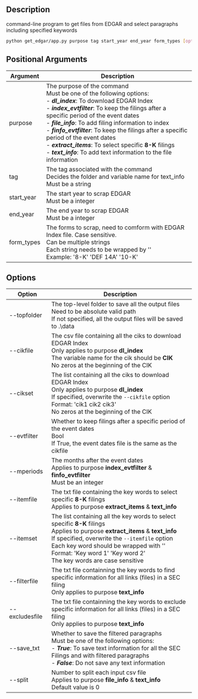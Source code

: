 ## Description

command-line program to get files from EDGAR and select paragraphs including specified keywords
```bash
python get_edgar/app.py purpose tag start_year end_year form_types [options]
```
## Positional Arguments

| Argument | Description|
| -------  | -------------------|
| purpose | The purpose of the command<br>Must be one of the following options:<br>- **_dl_index_**: To download EDGAR Index<br>- **_index_evtfilter_**: To keep the filings after a specific period of the event dates<br> - **_file_info_**: To add filing information to index<br>- **_finfo_evtfilter_**: To keep the filings after a specific period of the event dates<br> - **_extract_items_**: To select specific **8-K** filings<br>- **_text_info_**: To add text information to the file information|
|tag|The tag associated with the command<br>Decides the folder and variable name for text_info<br>Must be a string|
|start_year|The start year to scrap EDGAR<br>Must be a integer|
|end_year|The end year to scrap EDGAR<br>Must be a integer|
|form_types|The forms to scrap, need to comform with EDGAR<br>Index file. Case sensitive. <br>Can be multiple strings<br>Each string needs to be wrapped by ''<br>Example: '8-K' 'DEF 14A' '10-K'|

## Options
|Option|Description|
|------|-----------|
|--topfolder|The top-level folder to save all the output files<br>Need to be absolute valid path<br>If not specified, all the output files will be saved to .\data|
|--cikfile|The csv file containing all the ciks to download EDGAR Index<br>Only applies to purpose **dl_index**<br>The variable name for the cik should be **CIK**<br>No zeros at the beginning of the CIK |
|--cikset|The list containing all the ciks to download EDGAR Index<br>Only applies to purpose **dl_index**<br>If specified, overwrite the `--cikfile` option<br>Format: 'cik1 cik2 cik3'<br>No zeros at the beginning of the CIK|
|--evtfilter|Whether to keep filings after a specific period of the event dates<br> Bool <br> If True, the event dates file is the same as the cikfile |
|--mperiods|The months after the event dates<br> Applies to purpose **index_evtfilter** & **finfo_evtfilter**<br> Must be an integer 
|--itemfile|The txt file containing the key words to select specific **8-K** filings<br>Applies to purpose **extract_items** & **text_info**<br>|
|--itemset|The list containing all the key words to select specific **8-K** filings<br>Applies to purpose **extract_items** & **text_info**<br>If specified, overwrite the `--itemfile` option<br>Each key word should be wrapped with ''<br>Format: 'Key word 1' 'Key word 2'<br>The key words are case sensitive|
|--filterfile|The txt file containning the key words to find specific information for all links (files) in a SEC filing<br>Only applies to purpose **text_info**|
|--excludesfile|The txt file containning the key words to exclude specific information for all links (files) in a SEC filing <br>Only applies to purpose **text_info**|
|--save_txt|Whether to save the filtered paragraphs<br>Must be one of the following options:<br>- **_True_**: To save text information for all the SEC Filings and with filtered paragraphs<br>- **_False_**: Do not save any text information
|--split|Number to split each input csv file<br>Applies to purpose **file_info** & **text_info**<br>Default value is 0|
